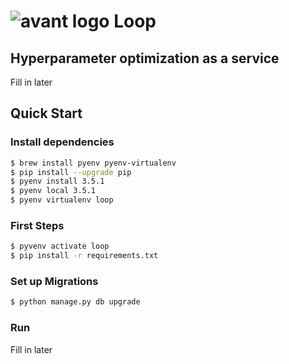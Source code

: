 # ![avant logo](https://avantprod.global.ssl.fastly.net/assets/v3/home2/logo-icon-dark-ddd7488b0288497a8f9ea2c5aa24f65d.png) Loop

## Hyperparameter optimization as a service

Fill in later

## Quick Start

### Install dependencies

```sh
$ brew install pyenv pyenv-virtualenv
$ pip install --upgrade pip
$ pyenv install 3.5.1
$ pyenv local 3.5.1
$ pyenv virtualenv loop
```

### First Steps

```sh
$ pyvenv activate loop
$ pip install -r requirements.txt
```

### Set up Migrations

```sh
$ python manage.py db upgrade
```

### Run

Fill in later
